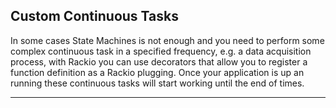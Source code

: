 ## Custom Continuous Tasks

In some cases State Machines is not enough and you need to perform some complex continuous task in a specified frequency, e.g. a data acquisition process, with Rackio you can use decorators that allow you to register a function definition as a Rackio plugging. Once your application is up an running these continuous tasks will start working until the end of times.

---